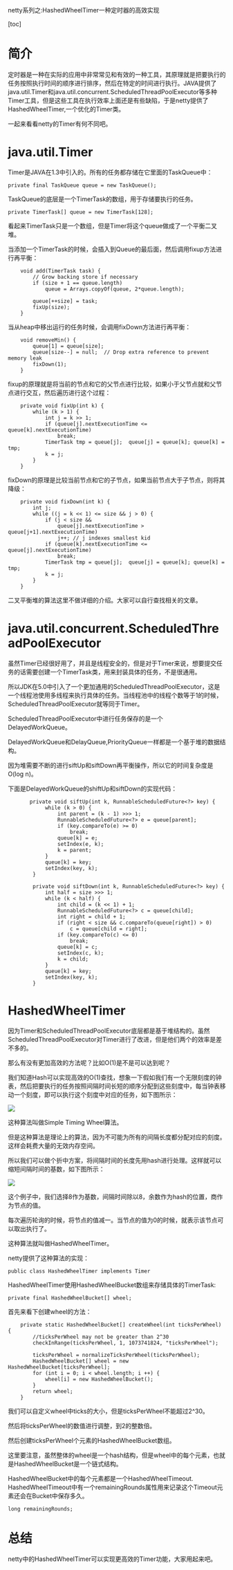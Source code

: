 netty系列之:HashedWheelTimer一种定时器的高效实现

[toc]

# 简介

定时器是一种在实际的应用中非常常见和有效的一种工具，其原理就是把要执行的任务按照执行时间的顺序进行排序，然后在特定的时间进行执行。JAVA提供了java.util.Timer和java.util.concurrent.ScheduledThreadPoolExecutor等多种Timer工具，但是这些工具在执行效率上面还是有些缺陷，于是netty提供了HashedWheelTimer,一个优化的Timer类。

一起来看看netty的Timer有何不同吧。

# java.util.Timer

Timer是JAVA在1.3中引入的。所有的任务都存储在它里面的TaskQueue中：

```
private final TaskQueue queue = new TaskQueue();
```

TaskQueue的底层是一个TimerTask的数组，用于存储要执行的任务。

```
private TimerTask[] queue = new TimerTask[128];
```

看起来TimerTask只是一个数组，但是Timer将这个queue做成了一个平衡二叉堆。

当添加一个TimerTask的时候，会插入到Queue的最后面，然后调用fixup方法进行再平衡：

```
    void add(TimerTask task) {
        // Grow backing store if necessary
        if (size + 1 == queue.length)
            queue = Arrays.copyOf(queue, 2*queue.length);

        queue[++size] = task;
        fixUp(size);
    }
```

当从heap中移出运行的任务时候，会调用fixDown方法进行再平衡：

```
    void removeMin() {
        queue[1] = queue[size];
        queue[size--] = null;  // Drop extra reference to prevent memory leak
        fixDown(1);
    }
```

fixup的原理就是将当前的节点和它的父节点进行比较，如果小于父节点就和父节点进行交互，然后遍历进行这个过程：

```
    private void fixUp(int k) {
        while (k > 1) {
            int j = k >> 1;
            if (queue[j].nextExecutionTime <= queue[k].nextExecutionTime)
                break;
            TimerTask tmp = queue[j];  queue[j] = queue[k]; queue[k] = tmp;
            k = j;
        }
    }
```

fixDown的原理是比较当前节点和它的子节点，如果当前节点大于子节点，则将其降级：

```
    private void fixDown(int k) {
        int j;
        while ((j = k << 1) <= size && j > 0) {
            if (j < size &&
                queue[j].nextExecutionTime > queue[j+1].nextExecutionTime)
                j++; // j indexes smallest kid
            if (queue[k].nextExecutionTime <= queue[j].nextExecutionTime)
                break;
            TimerTask tmp = queue[j];  queue[j] = queue[k]; queue[k] = tmp;
            k = j;
        }
    }
```

二叉平衡堆的算法这里不做详细的介绍。大家可以自行查找相关的文章。

# java.util.concurrent.ScheduledThreadPoolExecutor

虽然Timer已经很好用了，并且是线程安全的，但是对于Timer来说，想要提交任务的话需要创建一个TimerTask类，用来封装具体的任务，不是很通用。

所以JDK在5.0中引入了一个更加通用的ScheduledThreadPoolExecutor，这是一个线程池使用多线程来执行具体的任务。当线程池中的线程个数等于1的时候，ScheduledThreadPoolExecutor就等同于Timer。

ScheduledThreadPoolExecutor中进行任务保存的是一个DelayedWorkQueue。

DelayedWorkQueue和DelayQueue,PriorityQueue一样都是一个基于堆的数据结构。

因为堆需要不断的进行siftUp和siftDown再平衡操作，所以它的时间复杂度是O(log n)。

下面是DelayedWorkQueue的shiftUp和siftDown的实现代码：

```
       private void siftUp(int k, RunnableScheduledFuture<?> key) {
            while (k > 0) {
                int parent = (k - 1) >>> 1;
                RunnableScheduledFuture<?> e = queue[parent];
                if (key.compareTo(e) >= 0)
                    break;
                queue[k] = e;
                setIndex(e, k);
                k = parent;
            }
            queue[k] = key;
            setIndex(key, k);
        }

        private void siftDown(int k, RunnableScheduledFuture<?> key) {
            int half = size >>> 1;
            while (k < half) {
                int child = (k << 1) + 1;
                RunnableScheduledFuture<?> c = queue[child];
                int right = child + 1;
                if (right < size && c.compareTo(queue[right]) > 0)
                    c = queue[child = right];
                if (key.compareTo(c) <= 0)
                    break;
                queue[k] = c;
                setIndex(c, k);
                k = child;
            }
            queue[k] = key;
            setIndex(key, k);
        }
```

# HashedWheelTimer

因为Timer和ScheduledThreadPoolExecutor底层都是基于堆结构的。虽然ScheduledThreadPoolExecutor对Timer进行了改进，但是他们两个的效率是差不多的。

那么有没有更加高效的方法呢？比如O(1)是不是可以达到呢？

我们知道Hash可以实现高效的O(1)查找，想象一下假如我们有一个无限刻度的钟表，然后把要执行的任务按照间隔时间长短的顺序分配到这些刻度中，每当钟表移动一个刻度，即可以执行这个刻度中对应的任务，如下图所示：

![](https://img-blog.csdnimg.cn/412a02375baf4cea9cbaec5330442747.png)

这种算法叫做Simple Timing Wheel算法。

但是这种算法是理论上的算法，因为不可能为所有的间隔长度都分配对应的刻度。这样会耗费大量的无效内存空间。

所以我们可以做个折中方案，将间隔时间的长度先用hash进行处理。这样就可以缩短间隔时间的基数，如下图所示：

![](https://img-blog.csdnimg.cn/a844aefb374143e495729c44c9b252d4.png)

这个例子中，我们选择8作为基数，间隔时间除以8，余数作为hash的位置，商作为节点的值。

每次遍历轮询的时候，将节点的值减一。当节点的值为0的时候，就表示该节点可以取出执行了。

这种算法就叫做HashedWheelTimer。

netty提供了这种算法的实现：

```
public class HashedWheelTimer implements Timer 
```

HashedWheelTimer使用HashedWheelBucket数组来存储具体的TimerTask:

```
private final HashedWheelBucket[] wheel;
```

首先来看下创建wheel的方法：

```
    private static HashedWheelBucket[] createWheel(int ticksPerWheel) {
        //ticksPerWheel may not be greater than 2^30
        checkInRange(ticksPerWheel, 1, 1073741824, "ticksPerWheel");

        ticksPerWheel = normalizeTicksPerWheel(ticksPerWheel);
        HashedWheelBucket[] wheel = new HashedWheelBucket[ticksPerWheel];
        for (int i = 0; i < wheel.length; i ++) {
            wheel[i] = new HashedWheelBucket();
        }
        return wheel;
    }
```

我们可以自定义wheel中ticks的大小，但是ticksPerWheel不能超过2^30。

然后将ticksPerWheel的数值进行调整，到2的整数倍。

然后创建ticksPerWheel个元素的HashedWheelBucket数组。

这里要注意，虽然整体的wheel是一个hash结构，但是wheel中的每个元素，也就是HashedWheelBucket是一个链式结构。

HashedWheelBucket中的每个元素都是一个HashedWheelTimeout. HashedWheelTimeout中有一个remainingRounds属性用来记录这个Timeout元素还会在Bucket中保存多久。

```
long remainingRounds;
```

# 总结

netty中的HashedWheelTimer可以实现更高效的Timer功能，大家用起来吧。










